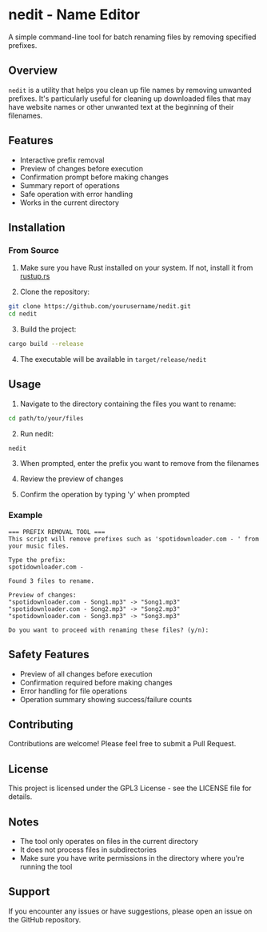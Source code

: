 # nedit - Name Editor

A simple command-line tool for batch renaming files by removing specified prefixes.

## Overview

`nedit` is a utility that helps you clean up file names by removing unwanted prefixes. It's particularly useful for cleaning up downloaded files that may have website names or other unwanted text at the beginning of their filenames.

## Features

- Interactive prefix removal
- Preview of changes before execution
- Confirmation prompt before making changes
- Summary report of operations
- Safe operation with error handling
- Works in the current directory

## Installation

### From Source

1. Make sure you have Rust installed on your system. If not, install it from [rustup.rs](https://rustup.rs/)

2. Clone the repository:
```bash
git clone https://github.com/yourusername/nedit.git
cd nedit
```

3. Build the project:
```bash
cargo build --release
```

4. The executable will be available in `target/release/nedit`

## Usage

1. Navigate to the directory containing the files you want to rename:
```bash
cd path/to/your/files
```

2. Run nedit:
```bash
nedit
```

3. When prompted, enter the prefix you want to remove from the filenames

4. Review the preview of changes

5. Confirm the operation by typing 'y' when prompted

### Example

```
=== PREFIX REMOVAL TOOL ===
This script will remove prefixes such as 'spotidownloader.com - ' from your music files.

Type the prefix:
spotidownloader.com -

Found 3 files to rename.

Preview of changes:
"spotidownloader.com - Song1.mp3" -> "Song1.mp3"
"spotidownloader.com - Song2.mp3" -> "Song2.mp3"
"spotidownloader.com - Song3.mp3" -> "Song3.mp3"

Do you want to proceed with renaming these files? (y/n):
```

## Safety Features

- Preview of all changes before execution
- Confirmation required before making changes
- Error handling for file operations
- Operation summary showing success/failure counts

## Contributing

Contributions are welcome! Please feel free to submit a Pull Request.

## License

This project is licensed under the GPL3 License - see the LICENSE file for details.

## Notes

- The tool only operates on files in the current directory
- It does not process files in subdirectories
- Make sure you have write permissions in the directory where you're running the tool

## Support

If you encounter any issues or have suggestions, please open an issue on the GitHub repository.
